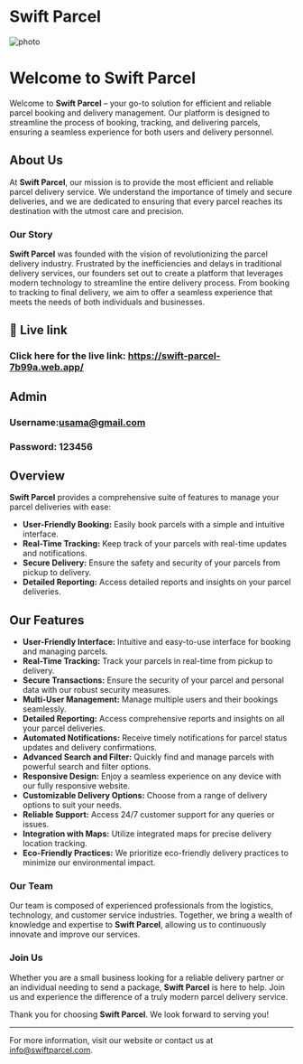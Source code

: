 # Swift Parcel

![photo](https://i.ibb.co/hKt8bmm/Screenshot-2024-06-10-060945.png)

# Welcome to Swift Parcel

Welcome to **Swift Parcel** – your go-to solution for efficient and reliable parcel booking and delivery management. Our platform is designed to streamline the process of booking, tracking, and delivering parcels, ensuring a seamless experience for both users and delivery personnel.

## About Us

At **Swift Parcel**, our mission is to provide the most efficient and reliable parcel delivery service. We understand the importance of timely and secure deliveries, and we are dedicated to ensuring that every parcel reaches its destination with the utmost care and precision.

### Our Story

**Swift Parcel** was founded with the vision of revolutionizing the parcel delivery industry. Frustrated by the inefficiencies and delays in traditional delivery services, our founders set out to create a platform that leverages modern technology to streamline the entire delivery process. From booking to tracking to final delivery, we aim to offer a seamless experience that meets the needs of both individuals and businesses.


## 🔗 Live link

### Click here for the live link: https://swift-parcel-7b99a.web.app/

## Admin
### Username:usama@gmail.com
### Password: 123456 


## Overview

**Swift Parcel** provides a comprehensive suite of features to manage your parcel deliveries with ease:

- **User-Friendly Booking:** Easily book parcels with a simple and intuitive interface.
- **Real-Time Tracking:** Keep track of your parcels with real-time updates and notifications.
- **Secure Delivery:** Ensure the safety and security of your parcels from pickup to delivery.
- **Detailed Reporting:** Access detailed reports and insights on your parcel deliveries.

## Our Features

- **User-Friendly Interface:** Intuitive and easy-to-use interface for booking and managing parcels.
- **Real-Time Tracking:** Track your parcels in real-time from pickup to delivery.
- **Secure Transactions:** Ensure the security of your parcel and personal data with our robust security measures.
- **Multi-User Management:** Manage multiple users and their bookings seamlessly.
- **Detailed Reporting:** Access comprehensive reports and insights on all your parcel deliveries.
- **Automated Notifications:** Receive timely notifications for parcel status updates and delivery confirmations.
- **Advanced Search and Filter:** Quickly find and manage parcels with powerful search and filter options.
- **Responsive Design:** Enjoy a seamless experience on any device with our fully responsive website.
- **Customizable Delivery Options:** Choose from a range of delivery options to suit your needs.
- **Reliable Support:** Access 24/7 customer support for any queries or issues.
- **Integration with Maps:** Utilize integrated maps for precise delivery location tracking.
- **Eco-Friendly Practices:** We prioritize eco-friendly delivery practices to minimize our environmental impact.


### Our Team

Our team is composed of experienced professionals from the logistics, technology, and customer service industries. Together, we bring a wealth of knowledge and expertise to **Swift Parcel**, allowing us to continuously innovate and improve our services.

### Join Us

Whether you are a small business looking for a reliable delivery partner or an individual needing to send a package, **Swift Parcel** is here to help. Join us and experience the difference of a truly modern parcel delivery service.

Thank you for choosing **Swift Parcel**. We look forward to serving you!

---

For more information, visit our website or contact us at info@swiftparcel.com.

